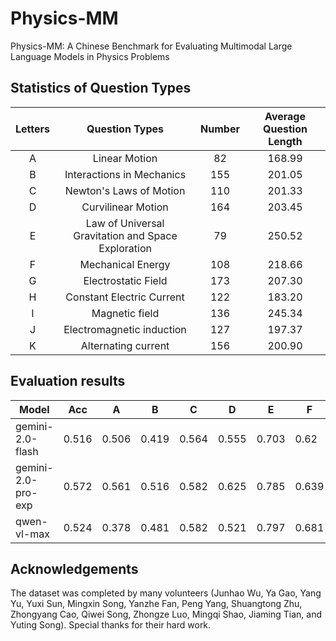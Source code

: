 # Physics-MM

Physics-MM: A Chinese Benchmark for Evaluating Multimodal Large Language Models in Physics Problems

## Statistics of Question Types

| Letters     | Question Types              | Number     | Average Question Length     |
| :-----: | :----------------: | :-----: | :-----: |
| A       | Linear Motion      | 82       | 168.99       |
| B       | Interactions in Mechanics   | 155       | 201.05       |
| C       | Newton's Laws of Motion   | 110       | 201.33       |
| D       | Curvilinear Motion   | 164       | 203.45       |
| E       | Law of Universal Gravitation and Space Exploration   | 79       | 250.52       |
| F       | Mechanical Energy   | 108       | 218.66       |
| G       | Electrostatic Field   | 173       | 207.30       |
| H       | Constant Electric Current   | 122       | 183.20       |
| I       | Magnetic field   | 136       | 245.34       |
| J       | Electromagnetic induction   | 127       | 197.37       |
| K       | Alternating current   | 156       | 200.90       |

## Evaluation results

| Model              | Acc   | A     | B     | C     | D     | E     | F     | G     | H     | I     | J     | K     |
| ------------------ | ----- | ----- | ----- | ----- | ----- | ----- | ----- | ----- | ----- | ----- | ----- | ----- |
| gemini-2.0-flash   | 0.516 | 0.506 | 0.419 | 0.564 | 0.555 | 0.703 | 0.62  | 0.425 | 0.57  | 0.5   | 0.488 | 0.474 |
| gemini-2.0-pro-exp        | 0.572 | 0.561 | 0.516 | 0.582 | 0.625 | 0.785 | 0.639 | 0.488  | 0.635 | 0.526 | 0.52  | 0.542 |
| qwen-vl-max        | 0.524 | 0.378 | 0.481 | 0.582 | 0.521 | 0.797 | 0.681 | 0.39  | 0.574 | 0.485 | 0.48  | 0.542 |

## Acknowledgements

The dataset was completed by many volunteers (Junhao Wu, Ya Gao, Yang Yu, Yuxi Sun, Mingxin Song, Yanzhe Fan, Peng Yang, Shuangtong Zhu, Zhongyang Cao, Qiwei Song, Zhongze Luo, Mingqi Shao, Jiaming Tian, and Yuting Song). Special thanks for their hard work.
